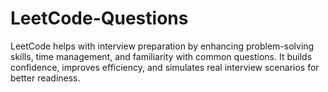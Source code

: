 # LeetCode-Questions
LeetCode helps with interview preparation by enhancing problem-solving skills, time management, and familiarity with common questions. It builds confidence, improves efficiency, and simulates real interview scenarios for better readiness.
